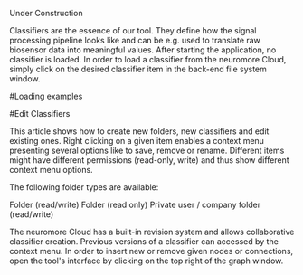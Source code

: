 Under Construction

Classifiers are the essence of our tool. They define how the signal processing pipeline looks like and can be e.g. used to translate raw biosensor data into meaningful values. After starting the application, no classifier is loaded. In order to load a classifier from the neuromore Cloud, simply click on the desired classifier item  in the back-end file system window.

#Loading examples

#Edit Classifiers

This article shows how to create new folders, new classifiers and edit existing ones. Right clicking on a given item enables a context menu presenting several options like to save, remove or rename. Different items might have different permissions (read-only, write) and thus show different context menu options.

The following folder types are available:

Folder (read/write)
Folder (read only)
Private user / company folder (read/write)

The neuromore Cloud has a built-in revision system and allows collaborative classifier creation. Previous versions of a classifier can accessed by the context menu. In order to insert new or remove given nodes or connections, open the tool's interface by clicking  on the top right of the graph window.